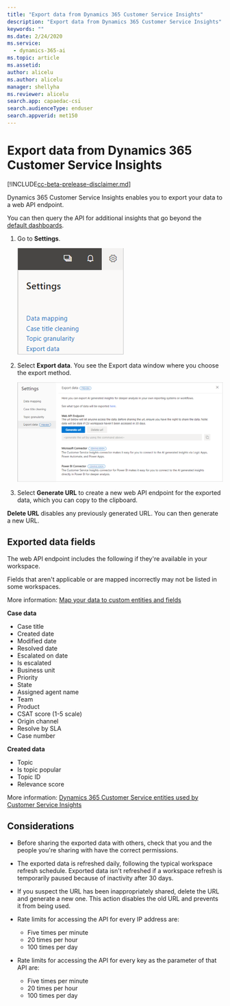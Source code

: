 ```yaml
---
title: "Export data from Dynamics 365 Customer Service Insights"
description: "Export data from Dynamics 365 Customer Service Insights"
keywords: ""
ms.date: 2/24/2020
ms.service:
  - dynamics-365-ai
ms.topic: article
ms.assetid: 
author: alicelu
ms.author: alicelu
manager: shellyha
ms.reviewer: alicelu
search.app: capaedac-csi
search.audienceType: enduser
search.appverid: met150
---
```


# Export data from Dynamics 365 Customer Service Insights

[!INCLUDE[cc-beta-prelease-disclaimer.md](../includes/cc-beta-prerelease-disclaimer.md)]

Dynamics 365 Customer Service Insights enables you to export your data to a web API endpoint.

You can then query the API for additional insights that go beyond the [default dashboards](dashboard-overview.md). 

1. Go to **Settings**.

    ![Settings - export data](media/exportdata_settings.png)

2. Select **Export data**. You see the Export data window where you choose the export method.

    ![Export data using web api](media/exportdata_webapi.png)

3. Select **Generate URL** to create a new web API endpoint for the exported data, which you can copy to the clipboard. 

**Delete URL** disables any previously generated URL. You can then generate a new URL. 


## Exported data fields 

The web API endpoint includes the following if they're available in your workspace. 

Fields that aren't applicable or are mapped incorrectly may not be listed in some workspaces.

More information: [Map your data to custom entities and fields](https://docs.microsoft.com/dynamics365/ai/customer-service-insights/map-data)

**Case data**
 - Case title
 - Created date
 - Modified date
 - Resolved date
 - Escalated on date
 - Is escalated
 - Business unit
 - Priority
 - State
 - Assigned agent name
 - Team
 - Product
 - CSAT score (1-5 scale)
 - Origin channel
 - Resolve by SLA
 - Case number

**Created data**
- Topic
- Is topic popular
- Topic ID
- Relevance score

More information: [Dynamics 365 Customer Service entities used by Customer Service Insights](https://docs.microsoft.com/dynamics365/ai/customer-service-insights/customer-service-entities)


## Considerations
* Before sharing the exported data with others, check that you and the people you're sharing with have the correct permissions. 

* The exported data is refreshed daily, following the typical workspace refresh schedule.  Exported data isn't refreshed if a workspace refresh is temporarily paused because of inactivity after 30 days.

* If you suspect the URL has been inappropriately shared, delete the URL and generate a new one. This action disables the old URL and prevents it from being used. 

* Rate limits for accessing the API for every IP address are: 
  * Five times per minute
  * 20 times per hour
  * 100 times per day

* Rate limits for accessing the API for every key as the parameter of that API are:
  * Five times per minute
  * 20 times per hour
  * 100 times per day
